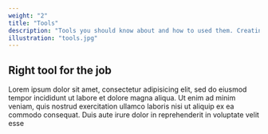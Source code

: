 ```yaml
---
weight: "2"
title: "Tools"
description: "Tools you should know about and how to used them. Creating groves for a machine screw. Drilling a hole accurately. Stripping a wire."
illustration: "tools.jpg"
---
```


## Right tool for the job

Lorem ipsum dolor sit amet, consectetur adipisicing elit, sed do eiusmod
tempor incididunt ut labore et dolore magna aliqua. Ut enim ad minim veniam,
quis nostrud exercitation ullamco laboris nisi ut aliquip ex ea commodo
consequat. Duis aute irure dolor in reprehenderit in voluptate velit esse

